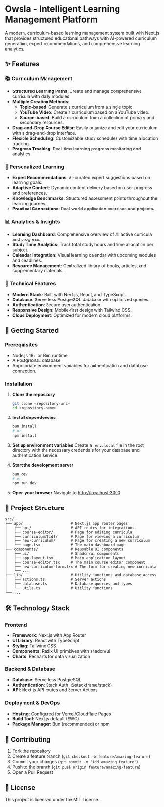 # Owsla - Intelligent Learning Management Platform

A modern, curriculum-based learning management system built with Next.js that provides structured educational pathways with AI-powered curriculum generation, expert recommendations, and comprehensive learning analytics.

## ✨ Features

### 📚 Curriculum Management
- **Structured Learning Paths**: Create and manage comprehensive curricula with daily modules.
- **Multiple Creation Methods**:
    - **Topic-based**: Generate a curriculum from a single topic.
    - **YouTube Video**: Create a curriculum based on a YouTube video.
    - **Source-based**: Build a curriculum from a collection of primary and secondary resources.
- **Drag-and-Drop Course Editor**: Easily organize and edit your curriculum with a drag-and-drop interface.
- **Flexible Scheduling**: Customizable study schedules with time allocation tracking.
- **Progress Tracking**: Real-time learning progress monitoring and analytics.

### 🎯 Personalized Learning
- **Expert Recommendations**: AI-curated expert suggestions based on learning goals.
- **Adaptive Content**: Dynamic content delivery based on user progress and preferences.
- **Knowledge Benchmarks**: Structured assessment points throughout the learning journey.
- **Practical Connections**: Real-world application exercises and projects.

### 📊 Analytics & Insights
- **Learning Dashboard**: Comprehensive overview of all active curricula and progress.
- **Study Time Analytics**: Track total study hours and time allocation per subject.
- **Calendar Integration**: Visual learning calendar with upcoming modules and deadlines.
- **Resource Management**: Centralized library of books, articles, and supplementary materials.

### 🔧 Technical Features
- **Modern Stack**: Built with Next.js, React, and TypeScript.
- **Database**: Serverless PostgreSQL database with optimized queries.
- **Authentication**: Secure user authentication.
- **Responsive Design**: Mobile-first design with Tailwind CSS.
- **Cloud Deployment**: Optimized for modern cloud platforms.

## 🚀 Getting Started

### Prerequisites
- Node.js 18+ or Bun runtime
- A PostgreSQL database
- Appropriate environment variables for authentication and database connection.

### Installation

1. **Clone the repository**
   ```bash
   git clone <repository-url>
   cd <repository-name>
   ```

2. **Install dependencies**
   ```bash
   bun install
   # or
   npm install
   ```

3. **Set up environment variables**
   Create a `.env.local` file in the root directory with the necessary credentials for your database and authentication service.

4. **Start the development server**
   ```bash
   bun dev
   # or
   npm run dev
   ```

5. **Open your browser**
   Navigate to [http://localhost:3000](http://localhost:3000)

## 📁 Project Structure

```
src/
├── app/                      # Next.js app router pages
│   ├── api/                  # API routes for integrations
│   ├── course-editor/        # Page for editing curricula
│   ├── curriculum/[id]/      # Page for viewing a curriculum
│   ├── new-curriculum/       # Page for creating a new curriculum
│   └── page.tsx              # The main dashboard page
├── components/               # Reusable UI components
│   ├── ui/                   # Shadcn/ui components
│   ├── app-layout.tsx        # Main application layout
│   ├── course-editor.tsx     # The main course editor component
│   ├── new-curriculum-form.tsx # The form for creating new curricula
│   └── ...
├── lib/                      # Utility functions and database access
│   ├── actions.ts            # Server actions
│   ├── database.ts           # Database queries and types
│   └── utils.ts              # Utility functions
└── ...
```

## 🛠️ Technology Stack

### Frontend
- **Framework**: Next.js with App Router
- **UI Library**: React with TypeScript
- **Styling**: Tailwind CSS
- **Components**: Radix UI primitives with shadcn/ui
- **Charts**: Recharts for data visualization

### Backend & Database
- **Database**: Serverless PostgreSQL
- **Authentication**: Stack Auth (@stackframe/stack)
- **API**: Next.js API routes and Server Actions

### Deployment & DevOps
- **Hosting**: Configured for Vercel/Cloudflare Pages
- **Build Tool**: Next.js default (SWC)
- **Package Manager**: Bun (recommended) or npm

## 🤝 Contributing

1. Fork the repository
2. Create a feature branch (`git checkout -b feature/amazing-feature`)
3. Commit your changes (`git commit -m 'Add amazing feature'`)
4. Push to the branch (`git push origin feature/amazing-feature`)
5. Open a Pull Request

## 📄 License

This project is licensed under the MIT License.
